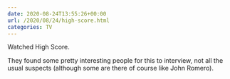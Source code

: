 ```yaml
---
date: 2020-08-24T13:55:26+00:00
url: /2020/08/24/high-score.html
categories: TV
---
```

Watched High Score.

They found some pretty interesting people for this to interview, not all the usual suspects (although some are there of course like John Romero).


